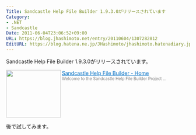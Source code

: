 ```yaml
---
Title: Sandcastle Help File Builder 1.9.3.0がリリースされています
Category:
- .NET
- Sandcastle
Date: 2011-06-04T23:06:52+09:00
URL: https://blog.jhashimoto.net/entry/20110604/1307282812
EditURL: https://blog.hatena.ne.jp/JHashimoto/jhashimoto.hatenadiary.jp/atom/entry/12921228815717257644
---
```



Sandcastle Help File Builder 1.9.3.0がリリースされています。

<a href="http://shfb.codeplex.com/" target="_blank"><img class="alignleft" align="left" border="0" src="http://capture.heartrails.com/150x130/shadow?http://shfb.codeplex.com/" alt="" width="150" height="130" /></a><a style="color:#0070C5;" href="http://shfb.codeplex.com/" target="_blank">Sandcastle Help File Builder - Home</a><a href="http://b.hatena.ne.jp/entry/http://shfb.codeplex.com/" target="_blank"><img border="0" src="http://b.hatena.ne.jp/entry/image/http://shfb.codeplex.com/" alt="" /></a><br><span style="color: #808080;font-size: 80%;">Welcome to the Sandcastle Help File Builder Project ...</span><br style="clear:both;" />

後で試してみます。
